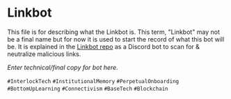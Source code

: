 # Linkbot # 

This file is for describing what the Linkbot is. This term, "Linkbot" may not be a final name but for now it is used to start the record of what 
this bot will be. It is explained in the [Linkbot repo](https://github.com/interlock-network/linkbot) as a Discord bot to scan for & neutralize malicious links.

*Enter technical/final copy for bot here.* 

`#InterlockTech` `#InstitutionalMemory` `#PerpetualOnboarding` `#BottomUpLearning` `#Connectivism` `#BaseTech` `#Blockchain` 
